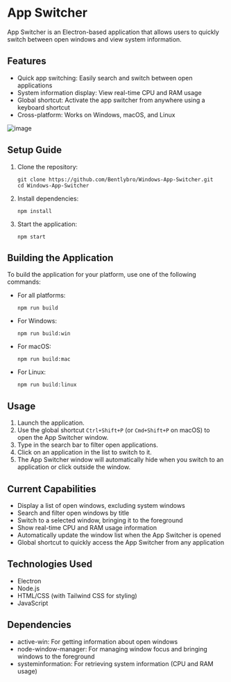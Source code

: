 # App Switcher

App Switcher is an Electron-based application that allows users to quickly switch between open windows and view system information.

## Features

- Quick app switching: Easily search and switch between open applications
- System information display: View real-time CPU and RAM usage
- Global shortcut: Activate the app switcher from anywhere using a keyboard shortcut
- Cross-platform: Works on Windows, macOS, and Linux

![image](https://github.com/user-attachments/assets/39831a68-4582-4e9d-a64d-61a4b0d4e14b)


## Setup Guide

1. Clone the repository:
   ```
   git clone https://github.com/Bentlybro/Windows-App-Switcher.git
   cd Windows-App-Switcher
   ```

2. Install dependencies:
   ```
   npm install
   ```

3. Start the application:
   ```
   npm start
   ```

## Building the Application

To build the application for your platform, use one of the following commands:

- For all platforms:
  ```
  npm run build
  ```

- For Windows:
  ```
  npm run build:win
  ```

- For macOS:
  ```
  npm run build:mac
  ```

- For Linux:
  ```
  npm run build:linux
  ```

## Usage

1. Launch the application.
2. Use the global shortcut `Ctrl+Shift+P` (or `Cmd+Shift+P` on macOS) to open the App Switcher window.
3. Type in the search bar to filter open applications.
4. Click on an application in the list to switch to it.
5. The App Switcher window will automatically hide when you switch to an application or click outside the window.

## Current Capabilities

- Display a list of open windows, excluding system windows
- Search and filter open windows by title
- Switch to a selected window, bringing it to the foreground
- Show real-time CPU and RAM usage information
- Automatically update the window list when the App Switcher is opened
- Global shortcut to quickly access the App Switcher from any application

## Technologies Used

- Electron
- Node.js
- HTML/CSS (with Tailwind CSS for styling)
- JavaScript

## Dependencies

- active-win: For getting information about open windows
- node-window-manager: For managing window focus and bringing windows to the foreground
- systeminformation: For retrieving system information (CPU and RAM usage)
